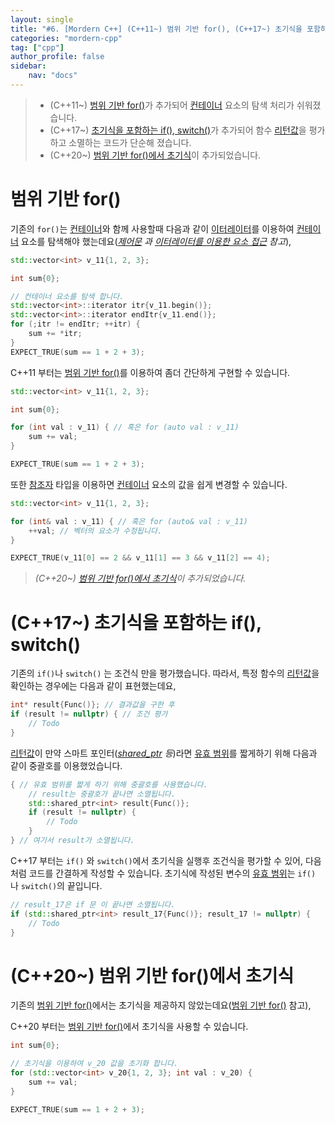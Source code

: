 ```yaml
---
layout: single
title: "#6. [Mordern C++] (C++11~) 범위 기반 for(), (C++17~) 초기식을 포함하는 if(), switch(), (C++20~) 범위 기반 for()에서 초기식"
categories: "mordern-cpp"
tag: ["cpp"]
author_profile: false
sidebar: 
    nav: "docs"
---
```


> * (C++11~)  [범위 기반 for()](https://tango1202.github.io/mordern-cpp/mordern-cpp-statements/#%EB%B2%94%EC%9C%84-%EA%B8%B0%EB%B0%98-for)가 추가되어 [컨테이너](https://tango1202.github.io/mordern-cpp-stl/mordern-cpp-stl-container/) 요소의 탐색 처리가 쉬워졌습니다.
> * (C++17~) [초기식을 포함하는 if(), switch()](https://tango1202.github.io/mordern-cpp/mordern-cpp-statements/#c17-%EC%B4%88%EA%B8%B0%EC%8B%9D%EC%9D%84-%ED%8F%AC%ED%95%A8%ED%95%98%EB%8A%94-if-switch)가 추가되어 함수 [리턴값](https://tango1202.github.io/legacy-cpp-guide/legacy-cpp-guide-function/#%EB%A6%AC%ED%84%B4%EA%B0%92)을 평가하고 소멸하는 코드가 단순해 졌습니다.
> * (C++20~) [범위 기반 for()에서 초기식](https://tango1202.github.io/mordern-cpp/mordern-cpp-statements/#c20-%EB%B2%94%EC%9C%84-%EA%B8%B0%EB%B0%98-for%EC%97%90%EC%84%9C-%EC%B4%88%EA%B8%B0%EC%8B%9D)이 추가되었습니다.

# 범위 기반 for()

기존의 `for()`는 [컨테이너](https://tango1202.github.io/mordern-cpp-stl/mordern-cpp-stl-container/)와 함께 사용할때 다음과 같이 [이터레이터](https://tango1202.github.io/mordern-cpp-stl/mordern-cpp-stl-iterator/)를 이용하여 [컨테이너](https://tango1202.github.io/mordern-cpp-stl/mordern-cpp-stl-container/) 요소를 탐색해야 했는데요(*[제어문](https://tango1202.github.io/legacy-cpp-guide/legacy-cpp-guide-statements/) 과 [이터레이터를 이용한 요소 접근](https://tango1202.github.io/legacy-cpp-stl/legacy-cpp-stl-iterator/#%EC%9D%B4%ED%84%B0%EB%A0%88%EC%9D%B4%ED%84%B0%EB%A5%BC-%EC%9D%B4%EC%9A%A9%ED%95%9C-%EC%9A%94%EC%86%8C-%EC%A0%91%EA%B7%BC) 참고*),

```cpp
std::vector<int> v_11{1, 2, 3};

int sum{0};

// 컨테이너 요소를 탐색 합니다.
std::vector<int>::iterator itr{v_11.begin()};
std::vector<int>::iterator endItr{v_11.end()};
for (;itr != endItr; ++itr) {
    sum += *itr;
}
EXPECT_TRUE(sum == 1 + 2 + 3);
```

C++11 부터는  [범위 기반 for()](https://tango1202.github.io/mordern-cpp/mordern-cpp-statements/#%EB%B2%94%EC%9C%84-%EA%B8%B0%EB%B0%98-for)를 이용하여 좀더 간단하게 구현할 수 있습니다.

```cpp
std::vector<int> v_11{1, 2, 3};

int sum{0};

for (int val : v_11) { // 혹은 for (auto val : v_11)
    sum += val;
}

EXPECT_TRUE(sum == 1 + 2 + 3);
```

또한 [참조자](https://tango1202.github.io/legacy-cpp-guide/legacy-cpp-guide-pointer-reference/#%EC%95%88%EC%A0%95%EC%A0%81%EC%9D%B8-%EC%B0%B8%EC%A1%B0%EC%9E%90) 타입을 이용하면 [컨테이너](https://tango1202.github.io/mordern-cpp-stl/mordern-cpp-stl-container/) 요소의 값을 쉽게 변경할 수 있습니다.

```cpp
std::vector<int> v_11{1, 2, 3};

for (int& val : v_11) { // 혹은 for (auto& val : v_11)
    ++val; // 벡터의 요소가 수정됩니다.
}

EXPECT_TRUE(v_11[0] == 2 && v_11[1] == 3 && v_11[2] == 4);
```

> *(C++20~) [범위 기반 for()에서 초기식](https://tango1202.github.io/mordern-cpp/mordern-cpp-statements/#c20-%EB%B2%94%EC%9C%84-%EA%B8%B0%EB%B0%98-for%EC%97%90%EC%84%9C-%EC%B4%88%EA%B8%B0%EC%8B%9D)이 추가되었습니다.*

# (C++17~) 초기식을 포함하는 if(), switch()

기존의 `if()`나 `switch()` 는 조건식 만을 평가했습니다. 따라서, 특정 함수의 [리턴값](https://tango1202.github.io/legacy-cpp-guide/legacy-cpp-guide-function/#%EB%A6%AC%ED%84%B4%EA%B0%92)을 확인하는 경우에는 다음과 같이 표현했는데요,

```cpp
int* result{Func()}; // 결과값을 구한 후
if (result != nullptr) { // 조건 평가
    // Todo
}
```

[리턴값](https://tango1202.github.io/legacy-cpp-guide/legacy-cpp-guide-function/#%EB%A6%AC%ED%84%B4%EA%B0%92)이 만약 스마트 포인터(*[shared_ptr](https://tango1202.github.io/mordern-cpp-stl/mordern-cpp-stl-shared_ptr-weak_ptr/) 등*)라면 [유효 범위](https://tango1202.github.io/legacy-cpp-guide/legacy-cpp-guide-scope/)를 짧게하기 위해 다음과 같이 중괄호를 이용했었습니다.

```cpp
{ // 유효 범위를 짧게 하기 위해 중괄호를 사용했습니다. 
    // result는 중괄호가 끝나면 소멸됩니다.
    std::shared_ptr<int> result{Func()};
    if (result != nullptr) {
        // Todo
    }
} // 여기서 result가 소멸됩니다.
```

C++17 부터는 `if()` 와 `switch()`에서 초기식을 실행후 조건식을 평가할 수 있어, 다음처럼 코드를 간결하게 작성할 수 있습니다. 초기식에 작성된 변수의 [유효 범위](https://tango1202.github.io/legacy-cpp-guide/legacy-cpp-guide-scope/)는 `if()` 나 `switch()`의 끝입니다.

```cpp
// result_17은 if 문 이 끝나면 소멸됩니다.
if (std::shared_ptr<int> result_17{Func()}; result_17 != nullptr) {
    // Todo
}
```

# (C++20~) 범위 기반 for()에서 초기식

기존의 [범위 기반 for()](https://tango1202.github.io/mordern-cpp/mordern-cpp-statements/#%EB%B2%94%EC%9C%84-%EA%B8%B0%EB%B0%98-for)에서는 초기식을 제공하지 않았는데요([범위 기반 for()](https://tango1202.github.io/mordern-cpp/mordern-cpp-statements/#%EB%B2%94%EC%9C%84-%EA%B8%B0%EB%B0%98-for) 참고),

C++20 부터는 [범위 기반 for()](https://tango1202.github.io/mordern-cpp/mordern-cpp-statements/#%EB%B2%94%EC%9C%84-%EA%B8%B0%EB%B0%98-for)에서 초기식을 사용할 수 있습니다.

```cpp
int sum{0};

// 초기식을 이용하여 v_20 값을 초기화 합니다.
for (std::vector<int> v_20{1, 2, 3}; int val : v_20) { 
    sum += val;
}

EXPECT_TRUE(sum == 1 + 2 + 3);
```

